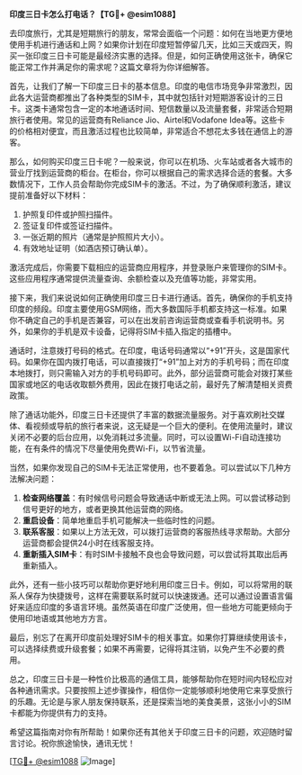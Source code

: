 **印度三日卡怎么打电话？【TG💪+ @esim1088】**

去印度旅行，尤其是短期旅行的朋友，常常会面临一个问题：如何在当地更方便地使用手机进行通话和上网？如果你计划在印度短暂停留几天，比如三天或四天，购买一张印度三日卡可能是最经济实惠的选择。但是，如何正确使用这张卡，确保它能正常工作并满足你的需求呢？这篇文章将为你详细解答。

首先，让我们了解一下印度三日卡的基本信息。印度的电信市场竞争非常激烈，因此各大运营商都推出了各种类型的SIM卡，其中就包括针对短期游客设计的三日卡。这类卡通常包含一定的本地通话时间、短信数量以及流量套餐，非常适合短期旅行者使用。常见的运营商有Reliance Jio、Airtel和Vodafone Idea等。这些卡的价格相对便宜，而且激活过程也比较简单，非常适合不想花太多钱在通信上的游客。

那么，如何购买印度三日卡呢？一般来说，你可以在机场、火车站或者各大城市的营业厅找到运营商的柜台。在柜台，你可以根据自己的需求选择合适的套餐。大多数情况下，工作人员会帮助你完成SIM卡的激活。不过，为了确保顺利激活，建议提前准备好以下材料：

1. 护照复印件或护照扫描件。
2. 签证复印件或签证扫描件。
3. 一张近期的照片（通常是护照照片大小）。
4. 有效地址证明（如酒店预订确认单）。

激活完成后，你需要下载相应的运营商应用程序，并登录账户来管理你的SIM卡。这些应用程序通常提供流量查询、余额检查以及充值等功能，非常实用。

接下来，我们来说说如何正确使用印度三日卡进行通话。首先，确保你的手机支持印度的频段。印度主要使用GSM网络，而大多数国际手机都支持这一标准。如果你不确定自己的手机是否兼容，可以在出发前咨询运营商或查看手机说明书。另外，如果你的手机是双卡设备，记得将SIM卡插入指定的插槽中。

通话时，注意拨打号码的格式。在印度，电话号码通常以“+91”开头，这是国家代码。如果你在国内拨打电话，可以直接拨打“+91”加上对方的手机号码；而在印度本地拨打，则只需输入对方的手机号码即可。此外，部分运营商可能会对拨打某些国家或地区的电话收取额外费用，因此在拨打电话之前，最好先了解清楚相关资费政策。

除了通话功能外，印度三日卡还提供了丰富的数据流量服务。对于喜欢刷社交媒体、看视频或导航的旅行者来说，这无疑是一个巨大的便利。在使用流量时，建议关闭不必要的后台应用，以免消耗过多流量。同时，可以设置Wi-Fi自动连接功能，在有条件的情况下尽量使用免费Wi-Fi，以节省流量。

当然，如果你发现自己的SIM卡无法正常使用，也不要着急。可以尝试以下几种方法解决问题：

1. **检查网络覆盖**：有时候信号问题会导致通话中断或无法上网。可以尝试移动到信号更好的地方，或者更换其他运营商的网络。
2. **重启设备**：简单地重启手机可能解决一些临时性的问题。
3. **联系客服**：如果以上方法无效，可以拨打运营商的客服热线寻求帮助。大部分运营商都会提供24小时在线客服支持。
4. **重新插入SIM卡**：有时SIM卡接触不良也会导致问题，可以尝试将其取出后再重新插入。

此外，还有一些小技巧可以帮助你更好地利用印度三日卡。例如，可以将常用的联系人保存为快捷拨号，这样在需要联系时就可以快速拨通。还可以通过设置语言偏好来适应印度的多语言环境。虽然英语在印度广泛使用，但一些地方可能更倾向于使用印地语或其他地方方言。

最后，别忘了在离开印度前处理好SIM卡的相关事宜。如果你打算继续使用该卡，可以选择续费或升级套餐；如果不再需要，记得将其注销，以免产生不必要的费用。

总之，印度三日卡是一种性价比极高的通信工具，能够帮助你在短时间内轻松应对各种通讯需求。只要按照上述步骤操作，相信你一定能够顺利地使用它来享受旅行的乐趣。无论是与家人朋友保持联系，还是探索当地的美食美景，这张小小的SIM卡都能为你提供有力的支持。

希望这篇指南对你有所帮助！如果你还有其他关于印度三日卡的问题，欢迎随时留言讨论。祝你旅途愉快，通讯无忧！

[[TG💪+ @esim1088](https://t.me/s/esim1088) ![Image](https://i.postimg.cc/4NQfJmqS/Snipaste-2025-05-13-00-14-12.png)]
